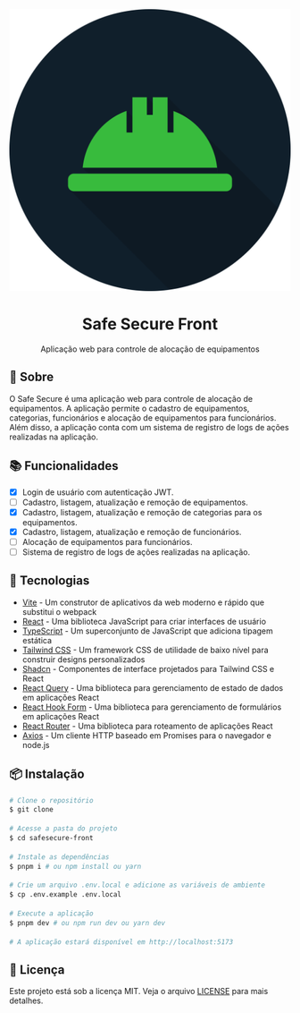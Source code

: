 <div>
    <img src='public/safe-secure-logo.svg' alt='Safe Secure Logo' style={{width: 100, height: 100, display: 'block', margin: '0 auto'}} />
    <h1 align='center' style={{margin: 0}}>Safe Secure Front</h1>
    <p align='center' style={{margin: 0}}>Aplicação web para controle de alocação de equipamentos</p>
</div>

## 📖 Sobre

O Safe Secure é uma aplicação web para controle de alocação de equipamentos. A aplicação permite o cadastro de equipamentos, categorias, funcionários e alocação de equipamentos para funcionários. Além disso, a aplicação conta com um sistema de registro de logs de ações realizadas na aplicação.

## 📚 Funcionalidades

- [x] Login de usuário com autenticação JWT.
- [ ] Cadastro, listagem, atualização e remoção de equipamentos.
- [x] Cadastro, listagem, atualização e remoção de categorias para os equipamentos.
- [x] Cadastro, listagem, atualização e remoção de funcionários.
- [ ] Alocação de equipamentos para funcionários.
- [ ] Sistema de registro de logs de ações realizadas na aplicação.

## 🚀 Tecnologias

- [Vite](https://vitejs.dev/) - Um construtor de aplicativos da web moderno e rápido que substitui o webpack
- [React](https://reactjs.org/) - Uma biblioteca JavaScript para criar interfaces de usuário
- [TypeScript](https://www.typescriptlang.org/) - Um superconjunto de JavaScript que adiciona tipagem estática
- [Tailwind CSS](https://tailwindcss.com/) - Um framework CSS de utilidade de baixo nível para construir designs personalizados
- [Shadcn](https://ui.shadcn.com/) - Componentes de interface projetados para Tailwind CSS e React
- [React Query](https://tanstack.com/query/v3) - Uma biblioteca para gerenciamento de estado de dados em aplicações React
- [React Hook Form](https://react-hook-form.com/) - Uma biblioteca para gerenciamento de formulários em aplicações React
- [React Router](https://reactrouter.com/) - Uma biblioteca para roteamento de aplicações React
- [Axios](https://axios-http.com/) - Um cliente HTTP baseado em Promises para o navegador e node.js


## 📦 Instalação

```bash
# Clone o repositório
$ git clone

# Acesse a pasta do projeto
$ cd safesecure-front

# Instale as dependências
$ pnpm i # ou npm install ou yarn

# Crie um arquivo .env.local e adicione as variáveis de ambiente
$ cp .env.example .env.local

# Execute a aplicação
$ pnpm dev # ou npm run dev ou yarn dev

# A aplicação estará disponível em http://localhost:5173
```

## 📝 Licença

Este projeto está sob a licença MIT. Veja o arquivo [LICENSE](LICENSE) para mais detalhes.



